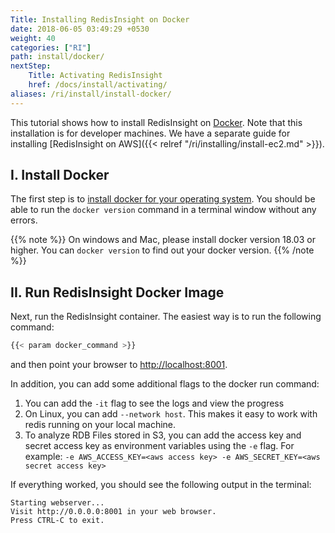 ```yaml
---
Title: Installing RedisInsight on Docker
date: 2018-06-05 03:49:29 +0530
weight: 40
categories: ["RI"]
path: install/docker/
nextStep:
    Title: Activating RedisInsight
    href: /docs/install/activating/
aliases: /ri/install/install-docker/
---
```

This tutorial shows how to install RedisInsight on [Docker](https://www.docker.com/). Note that this installation is for developer machines. We have a separate guide for installing [RedisInsight on AWS]({{< relref "/ri/installing/install-ec2.md" >}}).

## I. Install Docker

The first step is to [install docker for your operating system](https://docs.docker.com/install/). You should be able to run the `docker version` command in a terminal window without any errors.

{{% note %}}
On windows and Mac, please install docker version 18.03 or higher. You can `docker version` to find out your docker version.
{{% /note %}}

## II. Run RedisInsight Docker Image

Next, run the RedisInsight container. The easiest way is to run the following command:

```bash
{{< param docker_command >}}
```

and then point your browser to [http://localhost:8001](http://localhost:8001).

In addition, you can add some additional flags to the docker run command:

1. You can add the `-it` flag to see the logs and view the progress
1. On Linux, you can add `--network host`. This makes it easy to work with redis running on your local machine.
1. To analyze RDB Files stored in S3, you can add the access key and secret access key as environment variables using the `-e` flag. For example: `-e AWS_ACCESS_KEY=<aws access key> -e AWS_SECRET_KEY=<aws secret access key>`

If everything worked, you should see the following output in the terminal:

```
Starting webserver...
Visit http://0.0.0.0:8001 in your web browser.
Press CTRL-C to exit.
```
